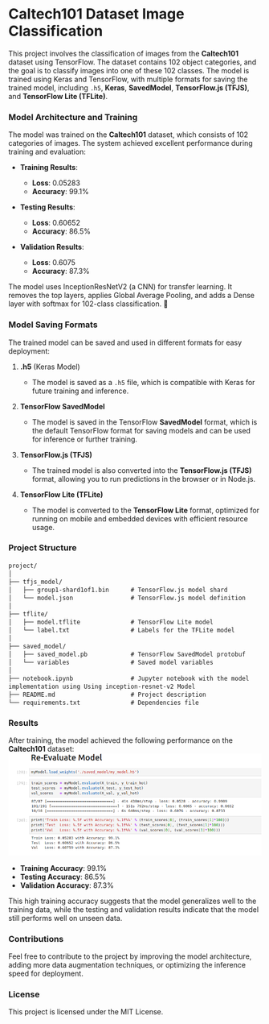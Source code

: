 
# **Caltech101 Dataset Image Classification**

This project involves the classification of images from the **Caltech101** dataset using TensorFlow. The dataset contains 102 object categories, and the goal is to classify images into one of these 102 classes. The model is trained using Keras and TensorFlow, with multiple formats for saving the trained model, including `.h5`, **Keras**, **SavedModel**, **TensorFlow.js (TFJS)**, and **TensorFlow Lite (TFLite)**.

### **Model Architecture and Training**
The model was trained on the **Caltech101** dataset, which consists of 102 categories of images. The system achieved excellent performance during training and evaluation:

- **Training Results**:
  - **Loss**: 0.05283
  - **Accuracy**: 99.1%

- **Testing Results**:
  - **Loss**: 0.60652
  - **Accuracy**: 86.5%

- **Validation Results**:
  - **Loss**: 0.6075
  - **Accuracy**: 87.3%

The model uses InceptionResNetV2 (a CNN) for transfer learning. It removes the top layers, applies Global Average Pooling, and adds a Dense layer with softmax for 102-class classification. 🚀

### **Model Saving Formats**

The trained model can be saved and used in different formats for easy deployment:

1. **.h5** (Keras Model)
   - The model is saved as a `.h5` file, which is compatible with Keras for future training and inference.
   
2. **TensorFlow SavedModel**
   - The model is saved in the TensorFlow **SavedModel** format, which is the default TensorFlow format for saving models and can be used for inference or further training.

3. **TensorFlow.js (TFJS)**
   - The trained model is also converted into the **TensorFlow.js (TFJS)** format, allowing you to run predictions in the browser or in Node.js.

4. **TensorFlow Lite (TFLite)**
   - The model is converted to the **TensorFlow Lite** format, optimized for running on mobile and embedded devices with efficient resource usage.

### **Project Structure**

```
project/
│
├── tfjs_model/
│   ├── group1-shard1of1.bin      # TensorFlow.js model shard
│   └── model.json                # TensorFlow.js model definition
│
├── tflite/
│   ├── model.tflite              # TensorFlow Lite model
│   └── label.txt                 # Labels for the TFLite model
│
├── saved_model/
│   ├── saved_model.pb            # TensorFlow SavedModel protobuf
│   └── variables                 # Saved model variables
│
├── notebook.ipynb                # Jupyter notebook with the model implementation using Using inception-resnet-v2 Model 
├── README.md                     # Project description
└── requirements.txt              # Dependencies file
```

### **Results**
After training, the model achieved the following performance on the **Caltech101** dataset:
![Accuracy Image](result/Accuracy.png)
- **Training Accuracy**: 99.1%
- **Testing Accuracy**: 86.5%
- **Validation Accuracy**: 87.3%

This high training accuracy suggests that the model generalizes well to the training data, while the testing and validation results indicate that the model still performs well on unseen data.

### **Contributions**
Feel free to contribute to the project by improving the model architecture, adding more data augmentation techniques, or optimizing the inference speed for deployment.

### **License**
This project is licensed under the MIT License.
